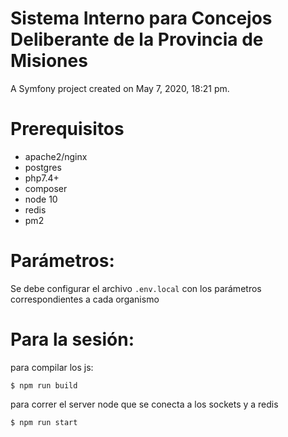 Sistema Interno para Concejos Deliberante de la Provincia de Misiones
===

A Symfony project created on May 7, 2020, 18:21 pm.

Prerequisitos
==

- apache2/nginx
- postgres
- php7.4+
- composer
- node 10
- redis
- pm2

Parámetros:
=

Se debe configurar el archivo `.env.local` con los parámetros correspondientes a cada organismo

Para la sesión:
=

para compilar los js:

`$ npm run build`

para correr el server node que se conecta a los sockets y a redis

`$ npm run start`
